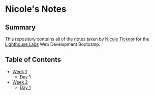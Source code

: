 # Nicole's Notes

## Summary

This repository contains all of the notes taken by [Nicole Ticknor](https://github.com/nicoleticknor) for the [Lighthouse Labs](https://www.lighthouselabs.ca/) Web Development Bootcamp.

## Table of Contents

* [Week 1](/Week_1)
  * [Day 1](/Week_1/Day_1)
* [Week 2](/Week_2)
  * [Day 1](/Week_2/Day_1)